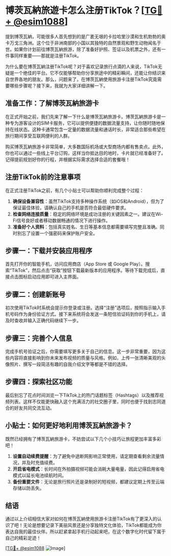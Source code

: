 # 博茨瓦納旅遊卡怎么注册TikTok？[[TG💪+ @esim1088](https://t.me/s/esim1088)]

提到博茨瓦納，可能很多人首先想到的是广袤无垠的卡拉哈里沙漠和生机勃勃的奥卡万戈三角洲。这个位于非洲南部的小国以其独特的自然景观和野生动物闻名于世。如果你计划前往博茨瓦納旅游，除了准备好护照、签证以及机票之外，还有一件事同样重要——那就是注册TikTok。

为什么要在博茨瓦納注册TikTok呢？对于喜欢记录旅行点滴的人来说，TikTok无疑是一个绝佳的平台。它不仅能够帮助你分享旅途中的精彩瞬间，还能让你结识来自世界各地的朋友。那么，问题来了，在博茨瓦納使用旅游卡注册TikTok究竟需要哪些步骤呢？接下来，我就为大家详细讲解一下。

## 准备工作：了解博茨瓦納旅游卡

在正式开始之前，我们先来了解一下什么是博茨瓦納旅游卡。博茨瓦納旅游卡是一种专为游客设计的SIM卡服务，它可以提供便捷的数据流量支持，让你随时随地保持在线状态。这种卡通常包含一定量的数据流量和通话时长，非常适合那些希望在旅行期间享受互联网便利的人群。

购买博茨瓦納旅游卡非常简单，大多数国际机场或大型商场内都有售卖点。此外，你也可以通过一些线上平台订购，这样当你抵达目的地时，卡片就已经准备好了。记得提前规划好你的行程，并根据实际需求选择合适的套餐哦！

## 注册TikTok前的注意事项

在正式注册TikTok之前，有几个小贴士可以帮助你顺利完成整个过程：

1. **确保设备兼容性**：虽然TikTok支持多种操作系统（如iOS和Android），但为了保证最佳体验，请确认自己的手机是否符合最低硬件要求。
2. **检查网络连接质量**：稳定的网络环境是成功注册的关键因素之一。建议在Wi-Fi信号良好或者移动数据畅通的情况下进行操作。
3. **准备好个人资料**：包括真实姓名、生日等基本信息都需要填写完整且准确。同时别忘了设置一个强密码来保护账户安全。

## 步骤一：下载并安装应用程序

首先打开你的智能手机，访问应用商店（App Store 或 Google Play）。搜索“TikTok”，然后点击“获取”按钮下载最新版本的应用程序。等待下载完成后，直接点击图标启动应用即可进入主界面。

## 步骤二：创建新账号

初次使用TikTok时系统会提示你登录或注册。选择“注册”选项后，按照指示输入手机号码作为身份验证方式。接下来系统将会发送一条短信验证码到你的手机上，请及时查收并输入正确代码继续下一步。

## 步骤三：完善个人信息

完成手机号验证之后，你需要填写更多关于自己的信息。这一步非常重要，因为这些内容将直接影响到你未来发布视频的质量与风格。例如，上传一张清晰美观的头像照片、撰写一段简洁有趣的自我介绍文字等都是不错的选择。

## 步骤四：探索社区功能

最后别忘了花点时间浏览一下TikTok上的热门话题标签（Hashtags）以及推荐视频列表。这样不仅能更快融入这个充满活力的社交圈子里，同时也便于找到志同道合的好友共同交流互动。

## 小贴士：如何更好地利用博茨瓦納旅游卡？

既然已经拥有了博茨瓦納旅游卡，不妨尝试以下几个小技巧让旅程更加丰富多彩吧！

1. **设置自动续费提醒**：为了避免中途断网影响正常使用，请定期查看剩余流量情况，并及时充值续费。
2. **开启省电模式**：长时间在外拍摄视频可能会消耗大量电量，因此记得启用省电模式以延长电池续航时间。
3. **备份重要文件**：无论是旅行照片还是录制好的短视频，都建议定期上传至云端存储以防丢失。

## 结语

通过以上介绍相信大家对如何在博茨瓦納使用旅游卡注册TikTok有了更深入的认识了吧！无论是想要记录下美丽风景还是分享独特文化体验，TikTok都能成为你表达自我的最佳伙伴。所以赶紧拿起手机行动起来吧，在这个数字化时代留下属于自己的精彩足迹！

[[TG💪+ @esim1088](https://t.me/s/esim1088) ![Image](https://i.postimg.cc/4NQfJmqS/Snipaste-2025-05-13-00-14-12.png)]